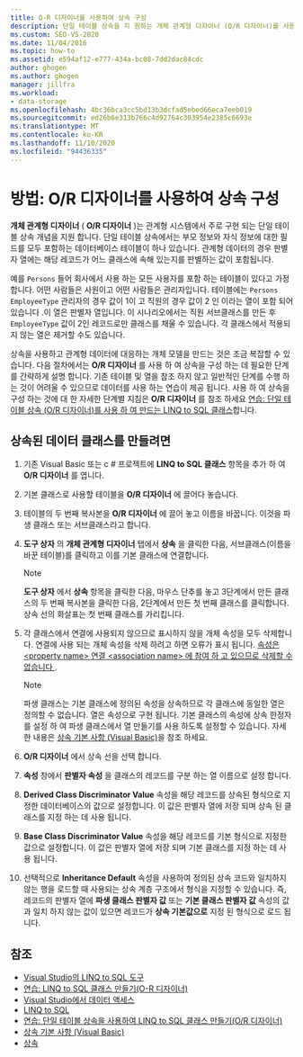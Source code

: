 ```yaml
---
title: O-R 디자이너를 사용하여 상속 구성
description: 단일 테이블 상속을 지 원하는 개체 관계형 디자이너 (O/R 디자이너)를 사용 하 여 상속을 구성 하는 방법에 대해 알아봅니다. 상속 된 데이터 클래스를 만들었습니다.
ms.custom: SEO-VS-2020
ms.date: 11/04/2016
ms.topic: how-to
ms.assetid: e594af12-e777-434a-bc08-7dd2dac84cdc
author: ghogen
ms.author: ghogen
manager: jillfra
ms.workload:
- data-storage
ms.openlocfilehash: 4bc36bca3cc5bd13b3dcfad5ebed66eca7eeb019
ms.sourcegitcommit: ed26b6e313b766c4d92764c303954e2385c6693e
ms.translationtype: MT
ms.contentlocale: ko-KR
ms.lasthandoff: 11/10/2020
ms.locfileid: "94436335"
---
```

# <a name="how-to-configure-inheritance-by-using-the-or-designer"></a>방법: O/R 디자이너를 사용하여 상속 구성
**개체 관계형 디자이너** ( **O/R 디자이너** )는 관계형 시스템에서 주로 구현 되는 단일 테이블 상속 개념을 지원 합니다. 단일 테이블 상속에서는 부모 정보와 자식 정보에 대한 필드를 모두 포함하는 데이터베이스 테이블이 하나 있습니다. 관계형 데이터의 경우 판별자 열에는 해당 레코드가 어느 클래스에 속해 있는지를 판별하는 값이 포함됩니다.

예를 `Persons` 들어 회사에서 사용 하는 모든 사용자를 포함 하는 테이블이 있다고 가정 합니다. 어떤 사람들은 사원이고 어떤 사람들은 관리자입니다. 테이블에는 `Persons` `EmployeeType` 관리자의 경우 값이 1이 고 직원의 경우 값이 2 인 이라는 열이 포함 되어 있습니다 .이 열은 판별자 열입니다. 이 시나리오에서는 직원 서브클래스를 만든 후 `EmployeeType` 값이 2인 레코드로만 클래스를 채울 수 있습니다. 각 클래스에서 적용되지 않는 열은 제거할 수도 있습니다.

상속을 사용하고 관계형 데이터에 대응하는 개체 모델을 만드는 것은 조금 복잡할 수 있습니다. 다음 절차에서는 **O/R 디자이너** 를 사용 하 여 상속을 구성 하는 데 필요한 단계를 간략하게 설명 합니다. 기존 테이블 및 열을 참조 하지 않고 일반적인 단계를 수행 하는 것이 어려울 수 있으므로 데이터를 사용 하는 연습이 제공 됩니다. 사용 하 여 상속을 구성 하는 것에 대 한 자세한 단계별 지침은 **O/R 디자이너** 를 참조 하세요 [연습: 단일 테이블 상속 (O/R 디자이너)를 사용 하 여 만드는 LINQ to SQL 클래스](../data-tools/walkthrough-creating-linq-to-sql-classes-by-using-single-table-inheritance-o-r-designer.md)합니다.

## <a name="to-create-inherited-data-classes"></a>상속된 데이터 클래스를 만들려면

1. 기존 Visual Basic 또는 c # 프로젝트에 **LINQ to SQL 클래스** 항목을 추가 하 여 **O/R 디자이너** 를 엽니다.

2. 기본 클래스로 사용할 테이블을 **O/R 디자이너** 에 끌어다 놓습니다.

3. 테이블의 두 번째 복사본을 **O/R 디자이너** 에 끌어 놓고 이름을 바꿉니다. 이것을 파생 클래스 또는 서브클래스라고 합니다.

4. **도구 상자** 의 **개체 관계형 디자이너** 탭에서 **상속** 을 클릭한 다음, 서브클래스(이름을 바꾼 테이블)를 클릭하고 이를 기본 클래스에 연결합니다.

    > [!NOTE]
    > **도구 상자** 에서 **상속** 항목을 클릭한 다음, 마우스 단추를 놓고 3단계에서 만든 클래스의 두 번째 복사본을 클릭한 다음, 2단계에서 만든 첫 번째 클래스를 클릭합니다. 상속 선의 화살표는 첫 번째 클래스를 가리킵니다.

5. 각 클래스에서 연결에 사용되지 않으므로 표시하지 않을 개체 속성을 모두 삭제합니다. 연결에 사용 되는 개체 속성을 삭제 하려고 하면 오류가 표시 됩니다. [속성은 \<property name> 연결 \<association name> 에 참여 하 고 있으므로 삭제할 수 없습니다 ](../data-tools/the-property-property-name-cannot-be-deleted-because-it-is-participating-in-the-association-association-name.md).

    > [!NOTE]
    > 파생 클래스는 기본 클래스에 정의된 속성을 상속하므로 각 클래스에 동일한 열은 정의할 수 없습니다. 열은 속성으로 구현 됩니다. 기본 클래스의 속성에 상속 한정자를 설정 하 여 파생 클래스에서 열 만들기를 사용 하도록 설정할 수 있습니다. 자세한 내용은 [상속 기본 사항 (Visual Basic)](/dotnet/visual-basic/programming-guide/language-features/objects-and-classes/inheritance-basics)을 참조 하세요.

6. **O/R 디자이너** 에서 상속 선을 선택 합니다.

7. **속성** 창에서 **판별자 속성** 을 클래스의 레코드를 구분 하는 열 이름으로 설정 합니다.

8. **Derived Class Discriminator Value** 속성을 해당 레코드를 상속된 형식으로 지정한 데이터베이스의 값으로 설정합니다. 이 값은 판별자 열에 저장 되며 상속 된 클래스를 지정 하는 데 사용 됩니다.

9. **Base Class Discriminator Value** 속성을 해당 레코드를 기본 형식으로 지정한 값으로 설정합니다. 이 값은 판별자 열에 저장 되며 기본 클래스를 지정 하는 데 사용 됩니다.

10. 선택적으로 **Inheritance Default** 속성을 사용하여 정의된 상속 코드와 일치하지 않는 행을 로드할 때 사용되는 상속 계층 구조에서 형식을 지정할 수 있습니다. 즉, 레코드의 판별자 열에 **파생 클래스 판별자 값** 또는 **기본 클래스 판별자 값** 속성의 값과 일치 하지 않는 값이 있으면 레코드가 **상속 기본값으로** 지정 된 형식으로 로드 됩니다.

## <a name="see-also"></a>참조

- [Visual Studio의 LINQ to SQL 도구](../data-tools/linq-to-sql-tools-in-visual-studio2.md)
- [연습: LINQ to SQL 클래스 만들기(O-R 디자이너)](how-to-create-linq-to-sql-classes-mapped-to-tables-and-views-o-r-designer.md)
- [Visual Studio에서 데이터 액세스](../data-tools/accessing-data-in-visual-studio.md)
- [LINQ to SQL](/dotnet/framework/data/adonet/sql/linq/index)
- [연습: 단일 테이블 상속을 사용하여 LINQ to SQL 클래스 만들기(O/R 디자이너)](../data-tools/walkthrough-creating-linq-to-sql-classes-by-using-single-table-inheritance-o-r-designer.md)
- [상속 기본 사항 (Visual Basic)](/dotnet/visual-basic/programming-guide/language-features/objects-and-classes/inheritance-basics)
- [상속](/dotnet/csharp/programming-guide/classes-and-structs/inheritance)
